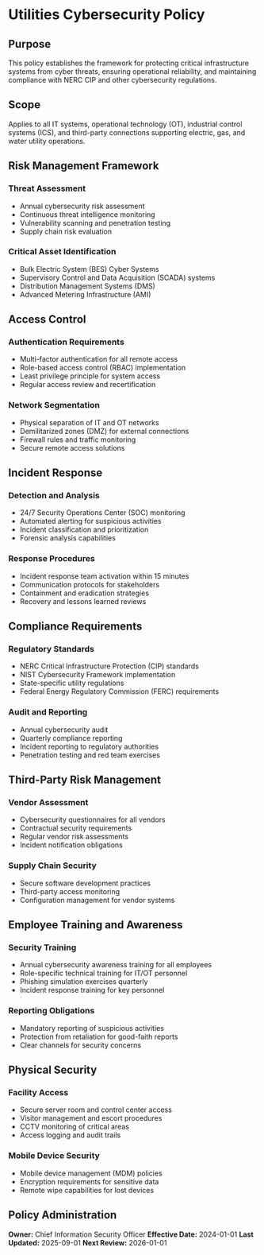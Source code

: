 # Utilities Cybersecurity Policy

## Purpose
This policy establishes the framework for protecting critical infrastructure systems from cyber threats, ensuring operational reliability, and maintaining compliance with NERC CIP and other cybersecurity regulations.

## Scope
Applies to all IT systems, operational technology (OT), industrial control systems (ICS), and third-party connections supporting electric, gas, and water utility operations.

## Risk Management Framework

### Threat Assessment
- Annual cybersecurity risk assessment
- Continuous threat intelligence monitoring
- Vulnerability scanning and penetration testing
- Supply chain risk evaluation

### Critical Asset Identification
- Bulk Electric System (BES) Cyber Systems
- Supervisory Control and Data Acquisition (SCADA) systems
- Distribution Management Systems (DMS)
- Advanced Metering Infrastructure (AMI)

## Access Control

### Authentication Requirements
- Multi-factor authentication for all remote access
- Role-based access control (RBAC) implementation
- Least privilege principle for system access
- Regular access review and recertification

### Network Segmentation
- Physical separation of IT and OT networks
- Demilitarized zones (DMZ) for external connections
- Firewall rules and traffic monitoring
- Secure remote access solutions

## Incident Response

### Detection and Analysis
- 24/7 Security Operations Center (SOC) monitoring
- Automated alerting for suspicious activities
- Incident classification and prioritization
- Forensic analysis capabilities

### Response Procedures
- Incident response team activation within 15 minutes
- Communication protocols for stakeholders
- Containment and eradication strategies
- Recovery and lessons learned reviews

## Compliance Requirements

### Regulatory Standards
- NERC Critical Infrastructure Protection (CIP) standards
- NIST Cybersecurity Framework implementation
- State-specific utility regulations
- Federal Energy Regulatory Commission (FERC) requirements

### Audit and Reporting
- Annual cybersecurity audit
- Quarterly compliance reporting
- Incident reporting to regulatory authorities
- Penetration testing and red team exercises

## Third-Party Risk Management

### Vendor Assessment
- Cybersecurity questionnaires for all vendors
- Contractual security requirements
- Regular vendor risk assessments
- Incident notification obligations

### Supply Chain Security
- Secure software development practices
- Third-party access monitoring
- Configuration management for vendor systems

## Employee Training and Awareness

### Security Training
- Annual cybersecurity awareness training for all employees
- Role-specific technical training for IT/OT personnel
- Phishing simulation exercises quarterly
- Incident response training for key personnel

### Reporting Obligations
- Mandatory reporting of suspicious activities
- Protection from retaliation for good-faith reports
- Clear channels for security concerns

## Physical Security

### Facility Access
- Secure server room and control center access
- Visitor management and escort procedures
- CCTV monitoring of critical areas
- Access logging and audit trails

### Mobile Device Security
- Mobile device management (MDM) policies
- Encryption requirements for sensitive data
- Remote wipe capabilities for lost devices

## Policy Administration
**Owner:** Chief Information Security Officer
**Effective Date:** 2024-01-01
**Last Updated:** 2025-09-01
**Next Review:** 2026-01-01
